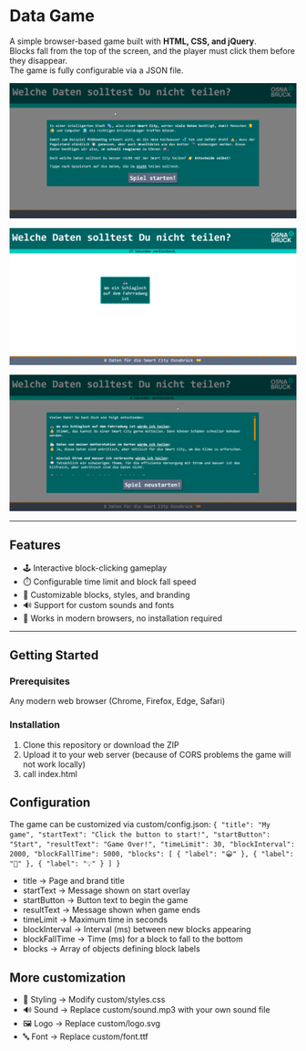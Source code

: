 # Data Game

A simple browser-based game built with **HTML, CSS, and jQuery**.  
Blocks fall from the top of the screen, and the player must click them before they disappear.  
The game is fully configurable via a JSON file.

![Start screen](example_start_screen.png)

![In game](example_game_screen.png)

![Results](example_result_screen.png)

---

## Features

- 🕹️ Interactive block-clicking gameplay  
- ⏱️ Configurable time limit and block fall speed  
- 🎨 Customizable blocks, styles, and branding  
- 🔊 Support for custom sounds and fonts  
- 📱 Works in modern browsers, no installation required  

---

## Getting Started

### Prerequisites
Any modern web browser (Chrome, Firefox, Edge, Safari)  

### Installation
1. Clone this repository or download the ZIP
2. Upload it to your web server (because of CORS problems the game will not work locally)
3. call index.html 

## Configuration
The game can be customized via custom/config.json:
`{
  "title": "My game",
  "startText": "Click the button to start!",
  "startButton": "Start",
  "resultText": "Game Over!",
  "timeLimit": 30,
  "blockInterval": 2000,
  "blockFallTime": 5000,
  "blocks": [
    { "label": "😀" },
    { "label": "🚀" },
    { "label": "💡" }
  ]
}`

- title → Page and brand title
- startText → Message shown on start overlay
- startButton → Button text to begin the game
- resultText → Message shown when game ends
- timeLimit → Maximum time in seconds
- blockInterval → Interval (ms) between new blocks appearing
- blockFallTime → Time (ms) for a block to fall to the bottom
- blocks → Array of objects defining block labels

## More customization
- 🎨 Styling → Modify custom/styles.css
- 🔊 Sound → Replace custom/sound.mp3 with your own sound file
- 🖼️ Logo → Replace custom/logo.svg
- 🔤 Font → Replace custom/font.ttf

